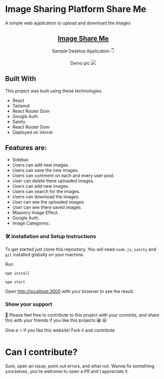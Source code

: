 # Image Sharing Platform Share Me

A simple web application to upload and download the images

<h2 align="center">
  <a href="ninie-image-gallery.vercel.app" target="_blank">Image Share Me</a>
</h2>

<p align="center">
  Sample Desktop Application 👇
</p>

<p align="center"> Demo pic
<img src="./src/assets/demo.png">
<!-- ![image](https://github.com/user-attachments/assets/baa5e21b-ef12-4c64-b115-9550de054d9e) -->


</p>

## Built With

This project was built using these technologies.

- React
- Tailwind
- React Router Dom
- Google Auth
- Sanity
- React Router Dom
- Deployed on Vercel

## Features are:

- Sidebar.
- Users can add new images.
- Users can save the new images.
- Users can comment on each and every user post.
- User can delete there uploaded images.
- Users can add new images.
- Users can search for the images.
- Users can download the images.
- User can see the uploaded images.
- User can see there saved images.
- Masonry Image Effect.
- Google Auth.
- Image Categories.

### 🛠 Installation and Setup Instructions

To get started just clone this repository. You will need `node.js`, `sanity` and `git` installed globally on your machine.

Run

```
npm install
```

```
npm start
```

Open [http://localhost:3000](http://localhost:3000) with your browser to see the result.

### Show your support

📌 Please feel free to contribute to this project with your commits, and share this with your friends if you like this projects.😁 😃

Give a ⭐ if you like this website! Fork it and contribute

# Can I contribute?

Sure, open an issue, point out errors, and what not. Wanna fix something yourselves, you're welcome to open a PR and I appreciate it.
